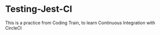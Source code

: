 # Testing-Jest-CI
This is a practice from Coding Train, to learn Continuous Integration with CircleCI
